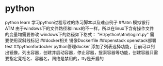 # python

python learn
学习python过程写过的练习脚本以及难点例子
##atm
模拟银行ATM
由于windows下的文件路径和linux的不一样，所以在linux下含有操作文件的变量均需要修改
windows下的路径如下格式：
"H:\\python\\atm\\login1.py"
需要使用双斜线标记
##docker相关
镜像Dockerfile
##openstack
openstack部署
test
##pythonfordocker
python管理docker
添加了列表选择功能，目前可以列出镜像，列出容器，创建并启动容器，停止容器，搜索容器等功能，创建容器只需要指定竞相名、容器名，网络是禁用的，tty是开启的
